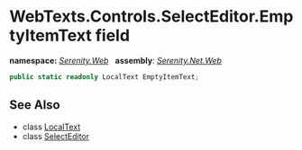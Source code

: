 # WebTexts.Controls.SelectEditor.EmptyItemText field
**namespace:** *[Serenity.Web](../../README.md#serenity.web-namespace)*   **assembly**: *[Serenity.Net.Web](../../README.md)*

```csharp
public static readonly LocalText EmptyItemText;
```

## See Also

* class [LocalText](../Serenity.Net.Core/../../Serenity/LocalText.md)
* class [SelectEditor](../WebTexts.Controls.SelectEditor.md)